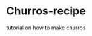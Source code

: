 # Churros-recipe
tutorial on how to make churros
<!DOCTYPE html>
<html lang="en">
<head>
<title>churros<title>
<meta charset="UTF-8">
    </head>
<body>
<h1>churros</h1>
<p>Welcome to this tutorial were you will learn how to make churros,a delicious
dessert crispy outside but soft in the inside very popular in hispanic countries</p>

<h2>Ingredients</h2>
<ul>
<li>1 cup of water</li>
<li>2.5 tablespoons white sugar</li>
<li>0.5teaspoons salt</li>
<li>2tablespoons vegetable oil </li>
<li>1cup all-purpose flour</li>
</ul>

<h2>Instructions </h2>
<ol>
<li>boil water,sugar,salt,and vegetable oil</li>
<li>remove from heat,then stir in flour</li>
<li>transfer the dough to a pastry bag and pipe into strips</li>
<li>fry the strips in hot oil until they're golden</li>
<li>drain the churros,then roll in cinnamon-sugar and they are ready to eat</li>
</body>

</html>